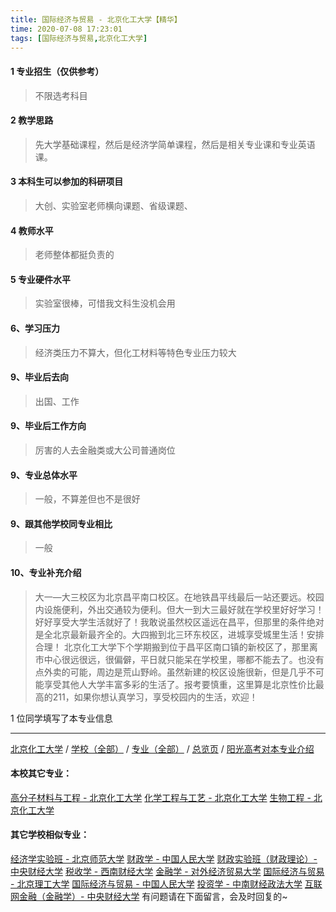 ```yaml
---
title: 国际经济与贸易 - 北京化工大学【精华】
time: 2020-07-08 17:23:01
tags: [国际经济与贸易,北京化工大学]
---
```

#### 1 专业招生（仅供参考）  
> 不限选考科目 


#### 2 教学思路  
> 先大学基础课程，然后是经济学简单课程，然后是相关专业课和专业英语课。



#### 3 本科生可以参加的科研项目  
>  大创、实验室老师横向课题、省级课题、



#### 4 教师水平
> 老师整体都挺负责的



#### 5 专业硬件水平
> 实验室很棒，可惜我文科生没机会用



#### 6、学习压力
> 经济类压力不算大，但化工材料等特色专业压力较大


#### 9、毕业后去向  
> 出国、工作

#### 9、毕业后工作方向
> 厉害的人去金融类或大公司普通岗位

#### 9、专业总体水平
> 一般，不算差但也不是很好

#### 9、跟其他学校同专业相比
> 一般

#### 10、专业补充介绍
> 大一—大三校区为北京昌平南口校区。在地铁昌平线最后一站还要远。校园内设施便利，外出交通较为便利。但大一到大三最好就在学校里好好学习！好好享受大学生活就好了！我敢说虽然校区遥远在昌平，但那里的条件绝对是全北京最新最齐全的。大四搬到北三环东校区，进城享受城里生活！安排合理！
北京化工大学下个学期搬到位于昌平区南口镇的新校区了，那里离市中心很远很远，很偏僻，平日就只能呆在学校里，哪都不能去了。也没有点外卖的可能，周边是荒山野岭。虽然新建的校区设施很新，但是几乎不可能享受其他人大学丰富多彩的生活了。报考要慎重，这里算是北京性价比最高的211，如果你想认真学习，享受校园内的生活，欢迎！

1 位同学填写了本专业信息
***
[北京化工大学](https://univgo.github.io/2020/07/08/北京化工大学) / [学校（全部）](https://univgo.github.io/2020/07/08/3efa6bcca419) / [专业（全部）](https://univgo.github.io/2020/07/08/2d4c6d3552c2) / [总览页](https://univgo.github.io/2020/07/08/445daeb4fa00) / [阳光高考对本专业介绍](http://gaokao.chsi.com.cn/sch/zyk/view.do?schId=73394554&specId=73381083)
#### 本校其它专业：
[高分子材料与工程 - 北京化工大学](https://univgo.github.io/2020/07/08/077d326808ab)
[化学工程与工艺 - 北京化工大学](https://univgo.github.io/2020/07/08/27057f73c283)
[生物工程 - 北京化工大学](https://univgo.github.io/2020/07/08/14e12a0e6efb)
#### 其它学校相似专业：
[经济学实验班 - 北京师范大学](https://univgo.github.io/2020/07/08/905157b079f8)
[财政学 - 中国人民大学](https://univgo.github.io/2020/07/08/907902d05d20)
[财政实验班（财政理论）- 中央财经大学](https://univgo.github.io/2020/07/08/543b7d175909)
[税收学 - 西南财经大学](https://univgo.github.io/2020/07/08/428c6ac632e9)
[金融学 - 对外经济贸易大学](https://univgo.github.io/2020/07/08/bc445a9150dc)
[国际经济与贸易 - 北京理工大学](https://univgo.github.io/2020/07/08/ebab770158ac)
[国际经济与贸易 - 中国人民大学](https://univgo.github.io/2020/07/08/8b305bffe600)
[投资学 - 中南财经政法大学](https://univgo.github.io/2020/07/08/7d16092614fe)
[互联网金融（金融学）- 中央财经大学](https://univgo.github.io/2020/07/08/6125dd390a4c)
有问题请在下面留言，会及时回复的~